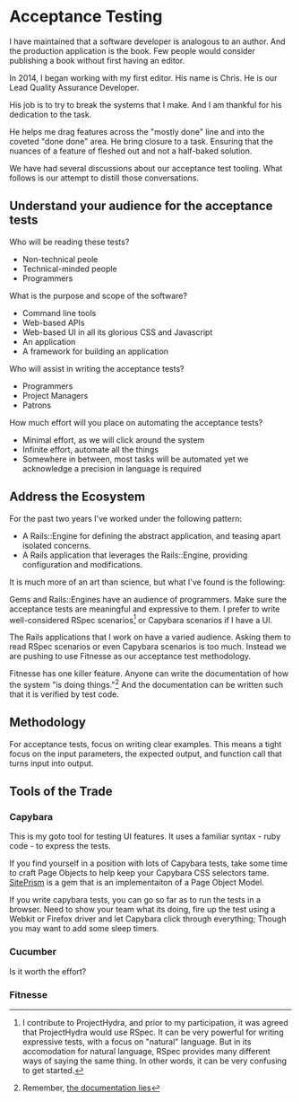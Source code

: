 # Acceptance Testing

I have maintained that a software developer is analogous to an author.
And the production application is the book.
Few people would consider publishing a book without first having an editor.

In 2014, I began working with my first editor.
His name is Chris.
He is our Lead Quality Assurance Developer.

His job is to try to break the systems that I make.
And I am thankful for his dedication to the task.

He helps me drag features across the "mostly done" line and into the coveted "done done" area.
He bring closure to a task.
Ensuring that the nuances of a feature of fleshed out and not a half-baked solution.

We have had several discussions about our acceptance test tooling.
What follows is our attempt to distill those conversations.

## Understand your audience for the acceptance tests

Who will be reading these tests?

* Non-technical peole
* Technical-minded people
* Programmers

What is the purpose and scope of the software?

* Command line tools
* Web-based APIs
* Web-based UI in all its glorious CSS and Javascript
* An application
* A framework for building an application

Who will assist in writing the acceptance tests?

* Programmers
* Project Managers
* Patrons

How much effort will you place on automating the acceptance tests?

* Minimal effort, as we will click around the system
* Infinite effort, automate all the things
* Somewhere in between, most tasks will be automated yet we acknowledge a precision in language is required

## Address the Ecosystem

For the past two years I've worked under the following pattern:

* A Rails::Engine for defining the abstract application, and teasing apart isolated concerns.
* A Rails application that leverages the Rails::Engine, providing configuration and modifications.

It is much more of an art than science, but what I've found is the following:

Gems and Rails::Engines have an audience of programmers.
Make sure the acceptance tests are meaningful and expressive to them.
I prefer to write well-considered RSpec scenarios[^why_rspec] or Capybara scenarios if I have a UI.

The Rails applications that I work on have a varied audience.
Asking them to read RSpec scenarios or even Capybara scenarios is too much.
Instead we are pushing to use Fitnesse as our acceptance test methodology.

Fitnesse has one killer feature.
Anyone can write the documentation of how the system "is doing things."[^remember_the_documentation_lies]
And the documentation can be written such that it is verified by test code.

## Methodology

For acceptance tests, focus on writing clear examples.
This means a tight focus on the input parameters, the expected output, and function call that turns input into output.

## Tools of the Trade

### Capybara

This is my goto tool for testing UI features.
It uses a familiar syntax - ruby code - to express the tests.

If you find yourself in a position with lots of Capybara tests, take some time to craft Page Objects to help keep your Capybara CSS selectors tame. [SitePrism](https://github.com/natritmeyer/site_prism) is a gem that is an implementaiton of a Page Object Model.

If you write capybara tests, you can go so far as to run the tests in a browser.
Need to show your team what its doing, fire up the test using a Webkit or Firefox driver and let Capybara click through everything; Though you may want to add some sleep timers.

### Cucumber

Is it worth the effort?

### Fitnesse

[^why_rspec]: I contribute to ProjectHydra, and prior to my participation, it was agreed that ProjectHydra would use RSpec. It can be very powerful for writing expressive tests, with a focus on "natural" language. But in its accomodation for natural language, RSpec provides many different ways of saying the same thing. In other words, it can be very confusing to get started.

[^remember_the_documentation_lies]: Remember, [the documentation lies](/testing#sec-the_documentation_lies)